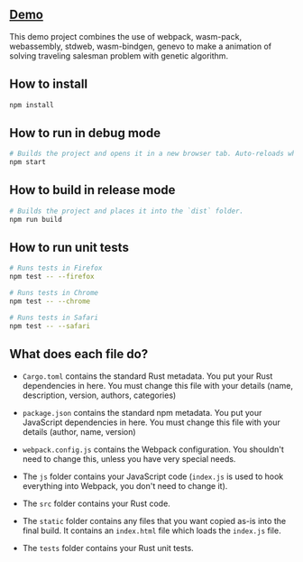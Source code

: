 ## [Demo](https://warycat.github.io/ga_wasm/)

This demo project combines the use of webpack, wasm-pack, webassembly, stdweb, wasm-bindgen, genevo to make a animation of solving traveling salesman problem with genetic algorithm.

## How to install

```sh
npm install
```

## How to run in debug mode

```sh
# Builds the project and opens it in a new browser tab. Auto-reloads when the project changes.
npm start
```

## How to build in release mode

```sh
# Builds the project and places it into the `dist` folder.
npm run build
```

## How to run unit tests

```sh
# Runs tests in Firefox
npm test -- --firefox

# Runs tests in Chrome
npm test -- --chrome

# Runs tests in Safari
npm test -- --safari
```

## What does each file do?

* `Cargo.toml` contains the standard Rust metadata. You put your Rust dependencies in here. You must change this file with your details (name, description, version, authors, categories)

* `package.json` contains the standard npm metadata. You put your JavaScript dependencies in here. You must change this file with your details (author, name, version)

* `webpack.config.js` contains the Webpack configuration. You shouldn't need to change this, unless you have very special needs.

* The `js` folder contains your JavaScript code (`index.js` is used to hook everything into Webpack, you don't need to change it).

* The `src` folder contains your Rust code.

* The `static` folder contains any files that you want copied as-is into the final build. It contains an `index.html` file which loads the `index.js` file.

* The `tests` folder contains your Rust unit tests.
